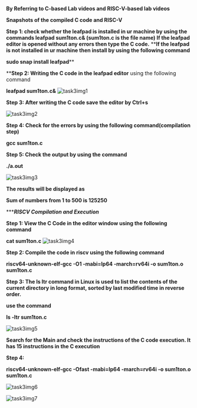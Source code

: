 **By Referring to C-based Lab videos and RISC-V-based lab videos**

**Snapshots of the compiled C code and RISC-V**

**Step 1: check whether the leafpad is installed in ur machine by using the commands
leafpad sum1ton.c& (sum1ton.c is the file name)
If the leafpad editor is opened without any errors then type the C code.**
****If the leafpad is not installed in ur machine then install by using the following command**

**sudo snap install leafpad****


****Step 2: Writing the C code in the leafpad editor** using the following command

**leafpad sum1ton.c&**
![task3img1](https://github.com/Rohansom2003/Rohan/assets/160768851/21d422eb-468b-485a-b3aa-86e6cabb7300)



**Step 3: After writing the C code save the editor by Ctrl+s**

![task3img2](https://github.com/Rohansom2003/Rohan/assets/160768851/5112f2e8-1d9d-4a30-981e-ff2b35f98567)



**Step 4: Check for the errors by using the following command(compilation step)**

**gcc sum1ton.c**

**Step 5: Check the output by using the command**

**./a.out**

![task3img3](https://github.com/Rohansom2003/Rohan/assets/160768851/1195ae30-c793-47b7-9390-5102fb7a89ed)


**The results will be displayed as** 

**Sum of numbers from 1 to 500 is 125250**


********************************************************RISCV Compilation and Execution*****************************************************

**Step 1: View the C Code in the editor window using the following command**

**cat sum1ton.c**
![task3img4](https://github.com/Rohansom2003/Rohan/assets/160768851/1bf5b31a-2a16-4d3e-b557-9bc81ed5446f)


**Step 2: Compile the code in riscv using the following command**

**riscv64-unknown-elf-gcc -O1 -mabi=lp64 -march=rv64i -o sum1ton.o sum1ton.c**

**Step 3: The ls ltr command in Linux is used to list the contents of the current directory in long format, sorted by last modified time in reverse order.**

**use the command**

**ls -ltr sum1ton.c**

![task3img5](https://github.com/Rohansom2003/Rohan/assets/160768851/84523890-aa27-4634-bb89-f1023a906dad)


**Search for the Main and check the instructions of the C code execution. It has 15 instructions in the C execution**


**Step 4:**

**riscv64-unknown-elf-gcc -Ofast -mabi=lp64 -march=rv64i -o sum1ton.o sum1ton.c**

![task3img6](https://github.com/Rohansom2003/Rohan/assets/160768851/4d3d98ea-9966-47ae-a831-67186282773e)


![task3img7](https://github.com/Rohansom2003/Rohan/assets/160768851/f4950d14-943c-483e-bb34-8842b73ff832)



